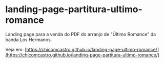 # landing-page-partitura-ultimo-romance

Landing page para a venda do PDF do arranjo de "Último Romance" da banda Los Hermanos.

Veja em: [https://chicomcastro.github.io/landing-page-ultimo-romance/](https://chicomcastro.github.io/landing-page-partitura-ultimo-romance/)
